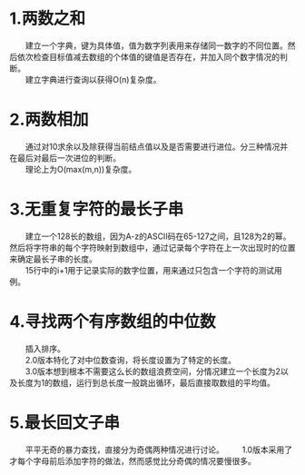 # 1.两数之和
&emsp;&emsp;建立一个字典，键为具体值，值为数字列表用来存储同一数字的不同位置。然后依次检查目标值减去数组的个体值的键值是否存在，并加入同个数字情况的判断。  
&emsp;&emsp;建立字典进行查询以获得O(n)复杂度。  


# 2.两数相加
&emsp;&emsp;通过对10求余以及除获得当前结点值以及是否需要进行进位。分三种情况并在最后对最后一次进位的判断。  
&emsp;&emsp;理论上为O(max(m,n))复杂度。  


# 3.无重复字符的最长子串
&emsp;&emsp;建立一个128长的数组，因为A-z的ASCII码在65-127之间，且128为2的幂。然后将字符串的每个字符映射到数组中，通过记录每个字符在上一次出现时的位置来确定最长子串的长度。  
&emsp;&emsp;15行中的i+1用于记录实际的数字位置，用来通过只包含一个字符的测试用例。  


# 4.寻找两个有序数组的中位数
&emsp;&emsp;插入排序。  
&emsp;&emsp;2.0版本特化了对中位数查询，将长度设置为了特定的长度。  
&emsp;&emsp;3.0版本想到根本不需要这么长的数组浪费空间，分情况建立一个长度为2以及长度为1的数组，运行到总长度一般跳出循环，最后直接取数组的平均值。  


# 5.最长回文子串
&emsp;&emsp;平平无奇的暴力查找，直接分为奇偶两种情况进行讨论。
&emsp;&emsp;1.0版本采用了才每个字母前后添加字符的做法，然而感觉比分奇偶的情况要慢很多。
